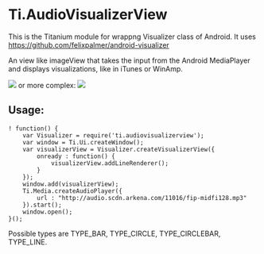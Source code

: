Ti.AudioVisualizerView
===========================================

This is the Titanium module for wrappng Visualizer class of Android. It uses https://github.com/felixpalmer/android-visualizer

An view like imageView that takes the input from the Android MediaPlayer and displays visualizations, like in iTunes or WinAmp.

![](https://github.com/felixpalmer/android-visualizer/raw/master/demo/demo-1.gif) or more complex: ![](https://github.com/felixpalmer/android-visualizer/raw/master/demo/demo-4.gif )

Usage:
------


~~~
! function() {
    var Visualizer = require('ti.audiovisualizerview');
    var window = Ti.Ui.createWindow();
    var visualizerView = Visualizer.createVisualizerView({
        onready : function() {
            visualizerView.addLineRenderer();
        }
    });
    window.add(visualizerView);
    Ti.Media.createAudioPlayer({
        url : "http://audio.scdn.arkena.com/11016/fip-midfi128.mp3"
    }).start();
    window.open();
}();
~~~

Possible types are TYPE_BAR, TYPE_CIRCLE, TYPE_CIRCLEBAR, TYPE_LINE.